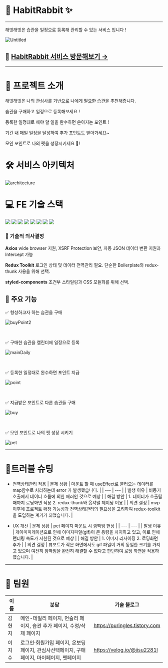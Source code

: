 # 🐇 **HabitRabbit ✨**

---

해빗래빗은 습관을 일정으로 등록해 관리할 수 있는 서비스 입니다 !

![Untitled](https://user-images.githubusercontent.com/107829027/193562073-7e91c8c2-8764-4825-b58a-fced97341725.png)

## 🐇 [HabitRabbit 서비스 방문해보기 →](https://www.habit-rabbit.shop/)

---

# 🐇 프로젝트 소개

해빗래빗은 나의 관심사를 기반으로 나에게 필요한 습관을 추천해줍니다.

습관을 구매하고 일정으로 등록해보세요 !

등록한 일정대로 해야 할 일을 완수하면 쏟아지는 포인트 !

기간 내 매일 일정을 달성하여 추가 포인트도 받아가세요~

모인 포인트로 나의 펫을 성장시키세요 🐰!

# 🛠️ 서비스 아키텍처

![architecture](https://user-images.githubusercontent.com/107829027/193562089-b28f840c-f966-4585-a103-32ea6a104614.png)

# ****💻**** FE 기술 스택

<img src="https://img.shields.io/badge/JavaScript-F7DF1E?style=flat-square&logo=JavaScript&logoColor=ffffff"/> <img src="https://img.shields.io/badge/React-61DAFB?style=flat-square&logo=React&logoColor=ffffff"/>
<img src="https://img.shields.io/badge/Redux-764ABC?style=flat-square&logo=Redux&logoColor=ffffff"/>
<img src="https://img.shields.io/badge/Axios-5A29E4?style=flat-square&logo=Axios&logoColor=ffffff"/>
<img src="https://img.shields.io/badge/styled-components-DB7093?style=flat-square&logo=styled-components&logoColor=ffffff"/>
<img src="https://img.shields.io/badge/JSON Web Tokens-000000?style=flat-square&logo=JSON Web Tokens&logoColor=ffffff"/>
<img src="https://img.shields.io/badge/Vercel-000000?style=flat-square&logo=Vercel&logoColor=ffffff"/>
<img src="https://img.shields.io/badge/GitHub-181717?style=flat-square&logo=GitHub&logoColor=ffffff"/>

### 🔧 기술적 의사결정

**Axios**
wide browser 지원, XSRF Protection 보안, 자동 JSON 데이터 변환 지원과 Intercept 가능

**Redux Toolkit**
로그인 상태 및 데이터 전역관리 필요. 단순한 Boilerplate와 redux-thunk 사용을 위해 선택.

**styled-components**
조건부 스타일링과 CSS 모듈화를 위해 선택.

## 🐇 주요 기능

✅ 형성하고자 하는 습관을 구매

![buyPoint2](https://user-images.githubusercontent.com/107829027/193560954-e6471d01-4340-4f40-a640-b276edfed35c.png)   

<br/>

✅ 구매한 습관을 캘린더에 일정으로 등록

![mainDaily](https://user-images.githubusercontent.com/107829027/193561016-6b41ca0a-bca1-4205-8e3f-a2034eb1d0cc.png)

<br/>

✅ 등록한 일정대로 완수하면 포인트 지급

![point](https://user-images.githubusercontent.com/107829027/193561122-d5d8e1d7-3929-4b25-bf6c-54722986a2f9.png)

<br/>

✅ 지급받은 포인트로 다른 습관들 구매

![buy](https://user-images.githubusercontent.com/107829027/193561160-7aa8a2cf-c8b3-4660-96a2-1f7856ac209b.png)

<br/>

✅ 모인 포인트로 나의 펫 성장 시키기

![pet](https://user-images.githubusercontent.com/107829027/193561850-51040a5c-6d26-454c-aef7-9261deb816de.png)

---

# 📌트러블 슈팅

- 전역상태관리 적용
    | 문제 상황 | 마운트 할 때 useEffect로 불러오는 데이터를 map함수로 처리하는데 error 가 발생했습니다. |
    | --- | --- |
    | 발생 이유 | 비동기 호출에서 데이터 흐름에 의한 에러인 것으로 예상 |
    | 해결 방안 | 1. 데이터가 호출될 때까지 로딩화면 적용 2. redux-thunk와 옵셔널 체이닝 이용 |
    | 의견 결정 | mvp 이후에 프로젝트 확장 가능성과 전역상태관리의 필요성을 고려하여 redux-toolkit을 도입하는 계기가 되었습니다. |
    
- UX 개선
    | 문제 상황 | pet 페이지 마운트 시 깜빡임 현상  |
    | --- | --- |
    | 발생 이유 | 게이미피케이션으로 인해 이미지파일(gif)이 큰 용량을 차지하고 있고, 이로 인해 랜더링 속도가 저한된 것으로 예상 |
    | 해결 방안 | 1. 이미지 리사이징 2. 로딩화면 추가 |
    | 의견 결정 | 뷰포트가 작은 화면에서도 gif 파일이 거의 동일한 크기를 가지고 있으며 여전히 깜빡임을 완전히 해결할 수 없다고 판단하여 로딩 화면을 적용하였습니다. |

---

# 👥 팀원
| 이름 | 분담 | 기술 블로그 |
| --- | --- | --- |
| 김현지 | 메인-데일리 페이지, 먼슬리 페이지, 습관 추가 페이지, 수정/삭제 페이지 | https://puringles.tistory.com |
| 이지수 | 로그인·회원가입 페이지, 온보딩페이지, 관심사선택페이지, 구매페이지, 마이페이지, 펫페이지 | https://velog.io/@jisu2281l |